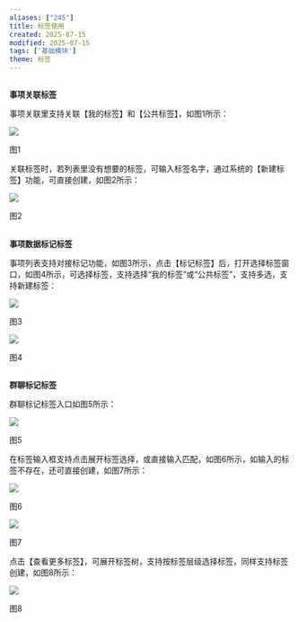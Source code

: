 ```yaml
---
aliases: ["245"]
title: 标签使用
created: 2025-07-15
modified: 2025-07-15
tags: ['基础模块']
theme: 标签
---
```


##

**事项关联标签**

事项关联里支持关联【我的标签】和【公共标签】，如图1所示：

![](655a812999a35d0ea695304fdc2932b6.jpg)

图1

关联标签时，若列表里没有想要的标签，可输入标签名字，通过系统的【新建标签】功能，可直接创建，如图2所示：

![](4785c1b4f984fb2b199f50c6aae36acd.jpg)

图2

##

**事项数据标记标签**

事项列表支持对接标记功能，如图3所示，点击【标记标签】后，打开选择标签窗口，如图4所示，可选择标签，支持选择“我的标签”或“公共标签”，支持多选，支持新建标签：

![](bc0cdbd61aa4b8566617e3add51b3d4d.jpg)

图3

![](51b32b1c2dd5dcc18eaee622805d783b.jpg)

图4

##

**群聊标记标签**

群聊标记标签入口如图5所示：

![](c4dc7f8d9b3341a71f595b7658262f74.jpg)

图5

在标签输入框支持点击展开标签选择，或直接输入匹配，如图6所示，如输入的标签不存在，还可直接创建，如图7所示：

![](98d715667d6992382828e908c9fd5117.jpg)

图6

![](30b93a361509c9b7541ebd9f5b5b44d2.jpg)

图7

点击【查看更多标签】，可展开标签树，支持按标签层级选择标签，同样支持标签创建，如图8所示：

![](7c9e2057223128e3da82c6f27d653e5c.jpg)

图8